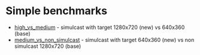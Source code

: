 # Simple benchmarks

* [high_vs_medium](./high_vs_medium.html) - simulcast with target 1280x720 (new) vs 640x360 (base) 
* [medium_vs_non_simulcast](./medium_vs_non_simulcast.html) - simulcast with target 640x360 (new) vs non simulcast 1280x720 (base) 